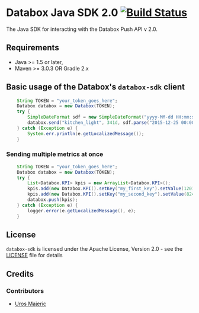 # Databox Java SDK 2.0 [![Build Status](https://travis-ci.org/umajeric/databox-java-sdk.png?branch=master)](https://travis-ci.org/umajeric/databox-java-sdk)

The Java SDK for interacting with the Databox Push API v 2.0.

## Requirements

* Java >= 1.5 or later,
* Maven >= 3.0.3 OR Gradle 2.x

## Basic usage of the Databox's `databox-sdk` client

```java
	String TOKEN = "your_token_goes_here";
	Databox databox = new Databox(TOKEN);
	try {
		SimpleDateFormat sdf = new SimpleDateFormat("yyyy-MM-dd HH:mm:ss", Locale.getDefault());
		databox.send("kitchen_light", 341d, sdf.parse("2015-12-25 00:00:00"));
	} catch (Exception e) {
		System.err.println(e.getLocalizedMessage());
	}
```

### Sending multiple metrics at once

```java
	String TOKEN = "your_token_goes_here";
	Databox databox = new Databox(TOKEN);
	try {
		List<Databox.KPI> kpis = new ArrayList<Databox.KPI>();
		kpis.add(new Databox.KPI().setKey("my_first_key").setValue(1201.41));
		kpis.add(new Databox.KPI().setKey("my_second_key").setValue(8249));
		databox.push(kpis);
	} catch (Exception e) {
		logger.error(e.getLocalizedMessage(), e);
	}
```

## License

`databox-sdk` is licensed under the Apache License, Version 2.0 - see the [LICENSE](http://www.apache.org/licenses/LICENSE-2.0) file for details

## Credits

### Contributors


- [Uros Majeric](http://github.com/umajeric)
